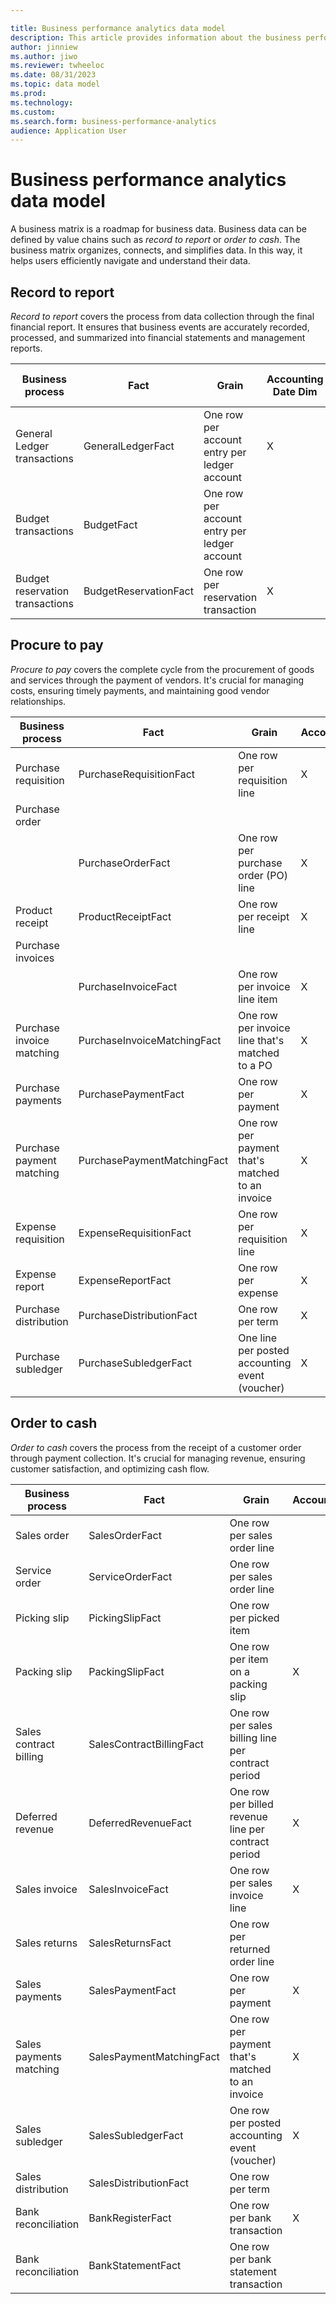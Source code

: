 ```yaml
---

title: Business performance analytics data model
description: This article provides information about the business performance analytics data model.
author: jinniew
ms.author: jiwo
ms.reviewer: twheeloc 
ms.date: 08/31/2023
ms.topic: data model
ms.prod: 
ms.technology:
ms.custom:
ms.search.form: business-performance-analytics
audience: Application User
---
```


# Business performance analytics data model

A business matrix is a roadmap for business data. Business data can be defined by value chains such as *record to report* or *order to cash*. The business matrix organizes, connects, and simplifies data. In this way, it helps users efficiently navigate and understand their data.

## Record to report

*Record to report* covers the process from data collection through the final financial report. It ensures that business events are accurately recorded, processed, and summarized into financial statements and management reports.

| Business process | Fact | Grain | Accounting Date Dim | CalendarDateDim | Reporting dimensions | Ledger | Reference Number | General ledger account | SubledgerNumber |
|---|---|---|---|---|---|---|---|---|---|
| General Ledger transactions | GeneralLedgerFact| One row per account entry per ledger account | X | X | X | X | X | X | X |
| Budget transactions | BudgetFact | One row per account entry per ledger account | | X | X | X | X | X | |
| Budget reservation transactions | BudgetReservationFact | One row per reservation transaction | X | | X | X | X | X | |

## Procure to pay

*Procure to pay* covers the complete cycle from the procurement of goods and services through the payment of vendors. It's crucial for managing costs, ensuring timely payments, and maintaining good vendor relationships.

| Business process | Fact | Grain | AccountingDateDim | Reporting Dimensions | DateDim | ProductDim | AssetDim | StorageLocationDim | PostalAddressDim | ReportingDimensionsDim | PartyDimDim | ProjectDim | NumberDim | LedgerDim | GeneralLedgerAccountDim2 | SubledgerNumberDim | BankAccountDim |
|---|---|---|---|---|---|---|---|---|---|---|---|---|---|---|---|---|---|
| Purchase requisition | PurchaseRequisitionFact | One row per requisition line | X | X | | X | X | X | X | | X | X | X | X | | | |
| Purchase order | | | | | | | | | | | | | | | | | |
| | PurchaseOrderFact | One row per purchase order (PO) line | X | X | | X | X | X | X | | X | X | X | X | | X | |
| Product receipt | ProductReceiptFact | One row per receipt line | X | X | | X | X | X | X | | X | | X | X | | | |
| Purchase invoices | | | | | | | | | | | | | | | | | |
| | PurchaseInvoiceFact | One row per invoice line item | X | X | X | X | X | X | X | | X | X | X | X | | X | |
| Purchase invoice matching | PurchaseInvoiceMatchingFact | One row per invoice line that's matched to a PO | X | X | X | X | X | X | | | X | | X | X | | | |
| Purchase payments | PurchasePaymentFact | One row per payment | X | X | X | | | | X | | X | | X | X | | X | X |
| Purchase payment matching | PurchasePaymentMatchingFact | One row per payment that's matched to an invoice | X | X | | | | | X | | X | | X | X | | X | |
| Expense requisition | ExpenseRequisitionFact | One row per requisition line | X | X | | | | | X | | X | X | X | | | | |
| Expense report | ExpenseReportFact | One row per expense | X | X | | | | | X | | X | X | X | X | | X | |
| Purchase distribution | PurchaseDistributionFact | One row per term | X | X | | | | | | | | | X | X | | X | |
| Purchase subledger | PurchaseSubledgerFact | One line per posted accounting event (voucher) | X | X | X | | | | X | X | X | X | | X | | X | |

## Order to cash

*Order to cash* covers the process from the receipt of a customer order through payment collection. It's crucial for managing revenue, ensuring customer satisfaction, and optimizing cash flow.

| Business process | Fact | Grain | AccountingDateDim | BankAccountDim | LedgerDim | DateDim | NumberDim (RPD) | PartyDim | BuyingPartyDim | ProductDim | ProjectDim | PotalAddressDim | ReportingDimensionsDim | StorageLocationDim | SubledgerNumberDim | SalesCategory | WorkerDim | DeliveryModeDim |
|---|---|---|---|---|---|---|---|---|---|---|---|---|---|---|---|---|---|---|
| Sales order | SalesOrderFact | One row per sales order line | | | X | | X | X | X | X | X | X | X | X | X | | | |
| Service order | ServiceOrderFact | One row per sales order line | | | X | | X | | X | X | X | X | X | | X | | X | |
| Picking slip | PickingSlipFact | One row per picked item | | | X | | X | | X | X | | | | X | | | X | X |
| Packing slip | PackingSlipFact | One row per item on a packing slip | X | | X | | X | | X | X | | X | | X | X | X | | X |
| Sales contract billing | SalesContractBillingFact| One row per sales billing line per contract period | | | X | | X | | X | X | X | | X | X | | | | |
| Deferred revenue| DeferredRevenueFact | One row per billed revenue line per contract period | X | | X | | | | | | | | | | | | | |
| Sales invoice | SalesInvoiceFact | One row per sales invoice line | X | | X | | X | | X | X | X | X | | X | X | X | | |
| Sales returns | SalesReturnsFact | One row per returned order line | | | X | | X | | X | X | | X | | X | | X | | |
| Sales payments| SalesPaymentFact | One row per payment | X | X | X | | X | X | X | | | X | X | | X | | | |
| Sales payments matching | SalesPaymentMatchingFact | One row per payment that's matched to an invoice | X | | X | | X | | X | | | X | | | X | | | |
| Sales subledger| SalesSubledgerFact| One row per posted accounting event (voucher) | X | | X | | | | X | | | X | X | | X | | | |
| Sales distribution| SalesDistributionFact | One row per term | | | | | | | | | | | | | | | | |
| Bank reconciliation | BankRegisterFact | One row per bank transaction | X | X | X | | X | | | | | | | | X | | | |
| Bank reconciliation| BankStatementFact | One row per bank statement transaction | | X | X | | X | | | | | | | | X | | | |
